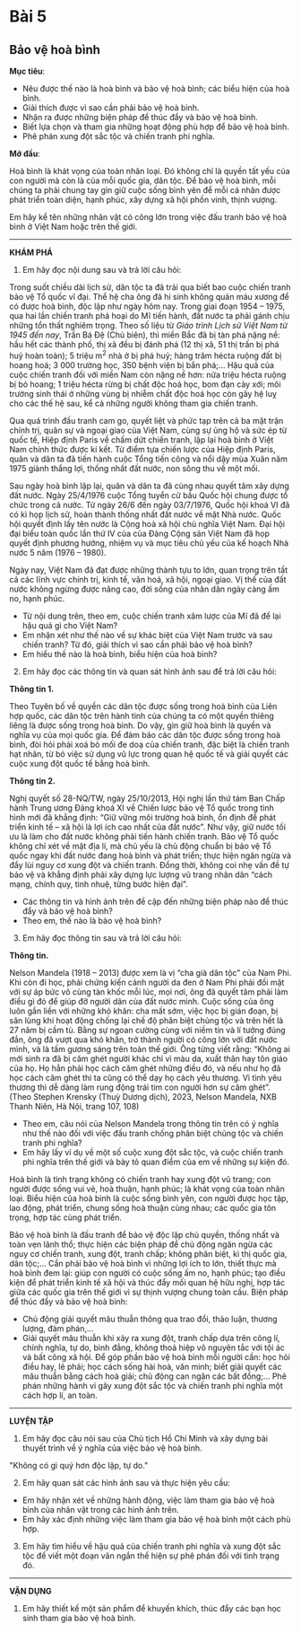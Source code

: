 # Bài 5
## Bảo vệ hoà bình

**Mục tiêu**:

*   Nêu được thế nào là hoà bình và bảo vệ hoà bình; các biểu hiện của hoà bình.
*   Giải thích được vì sao cần phải bảo vệ hoà bình.
*   Nhận ra được những biện pháp để thúc đẩy và bảo vệ hoà bình.
*   Biết lựa chọn và tham gia những hoạt động phù hợp để bảo vệ hoà bình.
*   Phê phán xung đột sắc tộc và chiến tranh phi nghĩa.

**Mở đầu**:

Hoà bình là khát vọng của toàn nhân loại. Đó không chỉ là quyền tất yếu của con người mà còn là của mỗi quốc gia, dân tộc. Để bảo vệ hoà bình, mỗi chúng ta phải chung tay gìn giữ cuộc sống bình yên để mỗi cá nhân được phát triển toàn diện, hạnh phúc, xây dựng xã hội phồn vinh, thịnh vượng.

Em hãy kể tên những nhân vật có công lớn trong việc đấu tranh bảo vệ hoà bình ở Việt Nam hoặc trên thế giới.

---

**KHÁM PHÁ**

1. Em hãy đọc nội dung sau và trả lời câu hỏi:

Trong suốt chiều dài lịch sử, dân tộc ta đã trải qua biết bao cuộc chiến tranh bảo vệ Tổ quốc vĩ đại. Thể hệ cha ông đã hi sinh không quản máu xương để có được hoà bình, độc lập như ngày hôm nay. Trong giai đoạn 1954 – 1975, qua hai lần chiến tranh phá hoại do Mĩ tiến hành, đất nước ta phải gánh chịu những tổn thất nghiêm trọng. Theo số liệu từ *Giáo trình Lịch sử Việt Nam từ 1945 đến nay*, Trần Bá Đệ (Chủ biên), thì miền Bắc đã bị tàn phá nặng nề: hầu hết các thành phố, thị xã đều bị đánh phá (12 thị xã, 51 thị trấn bị phá huỷ hoàn toàn); 5 triệu m$^2$ nhà ở bị phá huỷ; hàng trăm hécta ruộng đất bị hoang hoá; 3 000 trường học, 350 bệnh viện bị bắn phá;... Hậu quả của cuộc chiến tranh đối với miền Nam còn nặng nề hơn: nửa triệu hécta ruộng bị bỏ hoang; 1 triệu hécta rừng bị chất độc hoá học, bom đạn cày xới; môi trường sinh thái ở những vùng bị nhiễm chất độc hoá học còn gây hệ luỵ cho các thế hệ sau, kể cả những người không tham gia chiến tranh.

Qua quá trình đấu tranh cam go, quyết liệt và phức tạp trên cả ba mặt trận chính trị, quân sự và ngoại giao của Việt Nam, cùng sự ủng hộ và sức ép từ quốc tế, Hiệp định Paris về chấm dứt chiến tranh, lập lại hoà bình ở Việt Nam chính thức được kí kết. Từ điểm tựa chiến lược của Hiệp định Paris, quân và dân ta đã tiến hành cuộc Tổng tiến công và nổi dậy mùa Xuân năm 1975 giành thắng lợi, thống nhất đất nước, non sông thu về một mối.

Sau ngày hoà bình lập lại, quân và dân ta đã cùng nhau quyết tâm xây dựng đất nước. Ngày 25/4/1976 cuộc Tổng tuyển cử bầu Quốc hội chung được tổ chức trong cả nước. Từ ngày 26/6 đến ngày 03/7/1976, Quốc hội khoá VI đã có kì họp lịch sử, hoàn thành thống nhất đất nước về mặt Nhà nước. Quốc hội quyết định lấy tên nước là Cộng hoà xã hội chủ nghĩa Việt Nam. Đại hội đại biểu toàn quốc lần thứ IV của của Đảng Cộng sản Việt Nam đã họp quyết định phương hướng, nhiệm vụ và mục tiêu chủ yếu của kế hoạch Nhà nước 5 năm (1976 – 1980).

Ngày nay, Việt Nam đã đạt được những thành tựu to lớn, quan trọng trên tất cả các lĩnh vực chính trị, kinh tế, văn hoá, xã hội, ngoại giao. Vị thế của đất nước không ngừng được nâng cao, đời sống của nhân dân ngày càng ấm no, hạnh phúc.

*   Từ nội dung trên, theo em, cuộc chiến tranh xâm lược của Mĩ đã để lại hậu quả gì cho Việt Nam?
*   Em nhận xét như thế nào về sự khác biệt của Việt Nam trước và sau chiến tranh? Từ đó, giải thích vì sao cần phải bảo vệ hoà bình?
*   Em hiểu thế nào là hoà bình, biểu hiện của hoà bình?

2. Em hãy đọc các thông tin và quan sát hình ảnh sau để trả lời câu hỏi:

**Thông tin 1.**

Theo Tuyên bố về quyền các dân tộc được sống trong hoà bình của Liên hợp quốc, các dân tộc trên hành tinh của chúng ta có một quyền thiêng liêng là được sống trong hoà bình. Do vậy, gìn giữ hoà bình là quyền và nghĩa vụ của mọi quốc gia. Để đảm bảo các dân tộc được sống trong hoà bình, đòi hỏi phải xoá bỏ mối đe doạ của chiến tranh, đặc biệt là chiến tranh hạt nhân, từ bỏ việc sử dụng vũ lực trong quan hệ quốc tế và giải quyết các cuộc xung đột quốc tế bằng hoà bình.

**Thông tin 2.**

Nghị quyết số 28-NQ/TW, ngày 25/10/2013, Hội nghị lần thứ tám Ban Chấp hành Trung ương Đảng khoá XI về Chiến lược bảo vệ Tổ quốc trong tình hình mới đã khẳng định: “Giữ vững môi trường hoà bình, ổn định để phát triển kinh tế – xã hội là lợi ích cao nhất của đất nước”. Như vậy, giữ nước tối ưu là làm cho đất nước không phải tiến hành chiến tranh. Bảo vệ Tổ quốc không chỉ xét về mặt địa lí, mà chủ yếu là chủ động chuẩn bị bảo vệ Tổ quốc ngay khi đất nước đang hoà bình và phát triển; thực hiện ngăn ngừa và đẩy lùi nguy cơ xung đột và chiến tranh. Đồng thời, không coi nhẹ vấn đề tự bảo vệ và khẳng định phải xây dựng lực lượng vũ trang nhân dân “cách mạng, chính quy, tinh nhuệ, từng bước hiện đại”.

*   Các thông tin và hình ảnh trên đề cập đến những biện pháp nào để thúc đẩy và bảo vệ hoà bình?
*   Theo em, thế nào là bảo vệ hoà bình?

3. Em hãy đọc thông tin sau và trả lời câu hỏi:

**Thông tin.**

Nelson Mandela (1918 – 2013) được xem là vị “cha già dân tộc” của Nam Phi. Khi còn đi học, phải chứng kiến cảnh người da đen ở Nam Phi phải đối mặt với sự áp bức vô cùng tàn khốc mỗi lúc, mọi nơi, ông đã quyết tâm phải làm điều gì đó để giúp đỡ người dân của đất nước mình. Cuộc sống của ông luôn gắn liền với những khó khăn: cha mất sớm, việc học bị gián đoạn, bị săn lùng khi hoạt động chống lại chế độ phân biệt chủng tộc và trên hết là 27 năm bị cầm tù. Bằng sự ngoan cường cùng với niềm tin và lí tưởng đúng đắn, ông đã vượt qua khó khăn, trở thành người có công lớn với đất nước mình, và là tấm gương sáng trên toàn thế giới. Ông từng viết rằng: “Không ai mới sinh ra đã bị căm ghét người khác chỉ vì màu da, xuất thân hay tôn giáo của họ. Họ hẳn phải học cách căm ghét những điều đó, và nếu như họ đã học cách căm ghét thì ta cũng có thể dạy họ cách yêu thương. Vì tình yêu thương thì dễ dàng làm rung động trái tim con người hơn sự căm ghét”.
(Theo Stephen Krensky (Thuỳ Dương dịch), 2023, Nelson Mandela, NXB Thanh Niên, Hà Nội, trang 107, 108)

*   Theo em, câu nói của Nelson Mandela trong thông tin trên có ý nghĩa như thế nào đối với việc đấu tranh chống phân biệt chủng tộc và chiến tranh phi nghĩa?
*   Em hãy lấy ví dụ về một số cuộc xung đột sắc tộc, và cuộc chiến tranh phi nghĩa trên thế giới và bày tỏ quan điểm của em về những sự kiện đó.

Hoà bình là tình trạng không có chiến tranh hay xung đột vũ trang; con người được sống vui vẻ, hoà thuận, hạnh phúc; là khát vọng của toàn nhân loại.
Biểu hiện của hoà bình là cuộc sống bình yên, con người được học tập, lao động, phát triển, chung sống hoà thuận cùng nhau; các quốc gia tôn trọng, hợp tác cùng phát triển.

Bảo vệ hoà bình là đấu tranh để bảo vệ độc lập chủ quyền, thống nhất và toàn vẹn lãnh thổ; thực hiện các biện pháp để chủ động ngăn ngừa các nguy cơ chiến tranh, xung đột, tranh chấp; không phân biệt, kì thị quốc gia, dân tộc;...
Cần phải bảo vệ hoà bình vì những lợi ích to lớn, thiết thực mà hoà bình đem lại: giúp con người có cuộc sống ấm no, hạnh phúc; tạo điều kiện để phát triển kinh tế xã hội và thúc đẩy mối quan hệ hữu nghị, hợp tác giữa các quốc gia trên thế giới vì sự thịnh vượng chung toàn cầu.
Biện pháp để thúc đẩy và bảo vệ hoà bình:
*   Chủ động giải quyết mâu thuẫn thông qua trao đổi, thảo luận, thương lượng, đàm phán,...
*   Giải quyết mâu thuẫn khi xảy ra xung đột, tranh chấp dựa trên công lí, chính nghĩa, tự do, bình đẳng, không thoả hiệp vô nguyên tắc với tội ác và bất công xã hội.
Để góp phần bảo vệ hoà bình mỗi người cần: học hỏi điều hay, lẽ phải; học cách sống hài hoà, văn minh; biết giải quyết các mâu thuẫn bằng cách hoà giải; chủ động can ngăn các bất đồng;...
Phê phán những hành vi gây xung đột sắc tộc và chiến tranh phi nghĩa một cách hợp lí, an toàn.

---

**LUYỆN TẬP**

1. Em hãy đọc câu nói sau của Chủ tịch Hồ Chí Minh và xây dựng bài thuyết trình về ý nghĩa của việc bảo vệ hoà bình.

"Không có gì quý hơn độc lập, tự do."

2. Em hãy quan sát các hình ảnh sau và thực hiện yêu cầu:

*   Em hãy nhận xét về những hành động, việc làm tham gia bảo vệ hoà bình của nhân vật trong các hình ảnh trên.
*   Em hãy xác định những việc làm tham gia bảo vệ hoà bình một cách phù hợp.

3. Em hãy tìm hiểu về hậu quả của chiến tranh phi nghĩa và xung đột sắc tộc để viết một đoạn văn ngắn thể hiện sự phê phán đối với tình trạng đó.

---

**VẬN DỤNG**

1. Em hãy thiết kế một sản phẩm để khuyến khích, thúc đẩy các bạn học sinh tham gia bảo vệ hoà bình.
